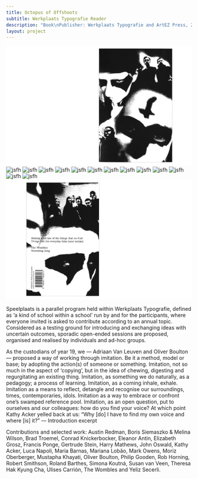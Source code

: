 ```yaml
---
title: Octopus of Offshoots
subtitle: Werkplaats Typografie Reader
description: "Book\nPublisher: Werkplaats Typografie and ArtEZ Press, 2019\nDesign: Oliver Boulton, Adriaan Van Leuven\nEditors: Oliver Boulton, Adriaan van Leuven, Maxine Kopsa\nEdition of 400, softback, 238pp.\nOffset, glued, 120 × 235mm\nISBN: 978-9-49100-30-73"
layout: project
---
```

![jsfh](/assets/images/octopus-of-offshoots/oliver-boulton-octopus-of-offshoots-front.png)
![jsfh](/assets/images/octopus-of-offshoots/oliver-boulton-octopus-of-offshoots-1.png)
![jsfh](/assets/images/octopus-of-offshoots/oliver-boulton-octopus-of-offshoots-2.png)
![jsfh](/assets/images/octopus-of-offshoots/oliver-boulton-octopus-of-offshoots-3.png)
![jsfh](/assets/images/octopus-of-offshoots/oliver-boulton-octopus-of-offshoots-4.png)
![jsfh](/assets/images/octopus-of-offshoots/oliver-boulton-octopus-of-offshoots-5.png)
![jsfh](/assets/images/octopus-of-offshoots/oliver-boulton-octopus-of-offshoots-6.png)
![jsfh](/assets/images/octopus-of-offshoots/oliver-boulton-octopus-of-offshoots-7.png)
![jsfh](/assets/images/octopus-of-offshoots/oliver-boulton-octopus-of-offshoots-8.png)
![jsfh](/assets/images/octopus-of-offshoots/oliver-boulton-octopus-of-offshoots-9.png)
![jsfh](/assets/images/octopus-of-offshoots/oliver-boulton-octopus-of-offshoots-10.png)
![jsfh](/assets/images/octopus-of-offshoots/oliver-boulton-octopus-of-offshoots-11.png)
![jsfh](/assets/images/octopus-of-offshoots/oliver-boulton-octopus-of-offshoots-12.png)
![jsfh](/assets/images/octopus-of-offshoots/oliver-boulton-octopus-of-offshoots-13.png)
![jsfh](/assets/images/octopus-of-offshoots/oliver-boulton-octopus-of-offshoots-back.png)

Speelplaats is a parallel program held within Werkplaats Typografie, defined as ‘a kind of school within a school’ run by and for the participants, where everyone invited is asked to contribute according to an annual topic. Considered as a testing ground for introducing and exchanging ideas with uncertain outcomes, sporadic open-ended sessions are proposed, organised and realised by individuals and ad-hoc groups.

As the custodians of year 19, we — Adriaan Van Leuven and Oliver Boulton — proposed a way of working through imitation. Be it a method, model or base; by adopting the action(s) of someone or something. Imitation, not so much in the aspect of ‘copying’, but in the idea of chewing, digesting and regurgitating an existing thing. Imitation, as something we do naturally, as a pedagogy; a process of learning. Imitation, as a coming inhale, exhale. Imitation as a means to reflect, detangle and recognise our surroundings, times, contemporaries, idols. Imitation as a way to embrace or confront one’s swamped reference pool. Imitation, as an open question, put to ourselves and our colleagues: how do you find your voice? At which point Kathy Acker yelled back at us: “Why [do] I have to find my own voice and where [is] it?”  — Introduction excerpt

Contributions and selected work: Austin Redman, Boris Siemaszko & Melina Wilson, Brad Troemel, Conrad Knickerbocker, Eleanor Antin, Elizabeth Grosz, Francis Ponge, Gertrude Stein, Harry Mathews, John Oswald, Kathy Acker, Luca Napoli, Maria Barnas, Mariana Lobão, Mark Owens, Moriz Oberberger, Mustapha Khayati, Oliver Boulton, Philip Gooden, Rob Horning, Robert Smithson, Roland Barthes, Simona Koutná, Susan van Veen, Theresa Hak Kyung Cha, Ulises Carrión, The Wombles and Yeliz Secerli.
